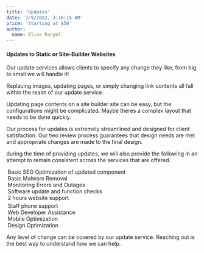 ```yaml
---
title: 'Updates'
date: '7/9/2022, 3:16:15 AM'
price: 'Starting at $50'
author:
  name: Elias Rangel
---
```


#### Updates to Static or Site-Builder Websites

Our update services allows clients to specify any change they like, from big to small we will handle it!

Replacing images, updating pages, or simply changing link contents all fall within the realm of our update service.

Updating page contents on a site builder site can be easy, but the configurations might be complicated. Maybe theres a complex layout that needs to be done quickly.

Our process for updates is extremely streamlined and designed for client satisfaction. Our two review process guarantees that design needs are met and appropriate changes are made to the final design.

during the time of providing updates, we will also provide the following in an attempt to remain consistent across the services that are offered.

<div >
<ul style="margin:.25em;padding:0;list-style-type: none;" >
<li>Basic SEO Optimization of updated component</li>
<li>Basic Malware Removal</li>
<li>Monitoring Errors and Outages</li>
<li>Software update and function checks</li>
<li>2 hours website support</li>
</ul>
<ul style="margin:.25em;padding:0;list-style-type: none;" >

<li>Staff phone support</li>
<li>Web Developer Assistance</li>
<li>Mobile Optimization</li>
<li>Design Optimization</li>
</ul>
</div>

Any level of change can be covered by our update service. Reaching out is the best way to understand how we can help.
